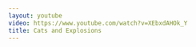 ```yaml
---
layout: youtube
video: https://www.youtube.com/watch?v=XEbxdAHOk_Y
title: Cats and Explosions
---
```

